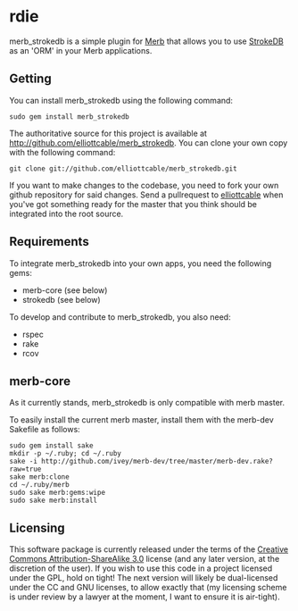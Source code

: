 rdie
====

merb_strokedb is a simple plugin for [Merb][] that allows you to use [StrokeDB][]
as an 'ORM' in your Merb applications.

  [Merb]: <http://merbivore.com> (Merb homepage)
  [StrokeDB]: <http://strokedb.com> (StrokeDB homepage)

Getting
-------

You can install merb_strokedb using the following command:

    sudo gem install merb_strokedb

The authoritative source for this project is available at
<http://github.com/elliottcable/merb_strokedb>. You can clone your own copy with the
following command:

    git clone git://github.com/elliottcable/merb_strokedb.git

If you want to make changes to the codebase, you need to fork your own github
repository for said changes. Send a pullrequest to [elliottcable][GitHub]
when you've got something ready for the master that you think should be
integrated into the root source.

  [GitHub]: <http://github.com/elliottcable> (elliottcable on GitHub)

Requirements
------------

To integrate merb_strokedb into your own apps, you need the following gems:

* merb-core (see below)
* strokedb (see below)

To develop and contribute to merb_strokedb, you also need:

* rspec
* rake
* rcov

merb-core
---------

As it currently stands, merb_strokedb is only compatible with merb master.

To easily install the current merb master, install them with the merb-dev
Sakefile as follows:

    sudo gem install sake
    mkdir -p ~/.ruby; cd ~/.ruby
    sake -i http://github.com/ivey/merb-dev/tree/master/merb-dev.rake?raw=true
    sake merb:clone
    cd ~/.ruby/merb
    sudo sake merb:gems:wipe
    sudo sake merb:install

Licensing
---------

This software package is currently released under the terms of the
[Creative Commons Attribution-ShareAlike 3.0][1] license (and any later
version, at the discretion of the user). If you wish to use this code in a
project licensed under the GPL, hold on tight! The next version will likely be
dual-licensed under the CC and GNU licenses, to allow exactly that (my
licensing scheme is under review by a lawyer at the moment, I want to ensure
it is air-tight).

  [1]: <http://creativecommons.org/licenses/by-sa/3.0/> (Creative Commons Attribution-ShareAlike 3.0 license)